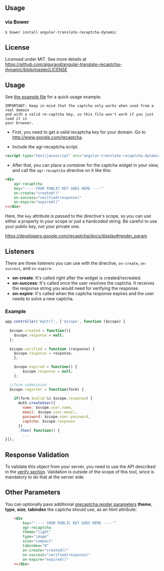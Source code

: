 ## Usage

### via Bower

```bash
$ bower install angular-translate-recaptcha-dynamic
```

## License

Licensed under MIT. See more details at https://github.com/algurand/angular-translate-recaptcha-dynamic/blob/master/LICENSE


Usage
-----

See [the example file](example/use.html) for a quick usage example.

    IMPORTANT: Keep in mind that the captcha only works when used from a real domain
    and with a valid re-captcha key, so this file won't work if you just load it in
    your browser.

- First, you need to get a valid recaptcha key for your domain. Go to http://www.google.com/recaptcha.

- Include the agr-recaptcha script.

```html
<script type="text/javascript" src="angular-translate-recaptcha-dynamic.js"></script>
```

- After that, you can place a container for the captcha widget in your view, and call the `agr-recaptcha` directive on it like this:

```html
<div
    agr-recaptcha
    key="---- YOUR PUBLIC KEY GOES HERE ----"
    on-create="created()"
    on-success="verified(response)"
    on-expire="expired()"
></div>
```

Here, the `key` attribute is passed to the directive's scope, so you can use either a property in your scope or just a hardcoded string. Be careful to use your public key, not your private one.

https://developers.google.com/recaptcha/docs/display#render_param



Listeners
---------

There are three listeners you can use with the directive, `on-create`, `on-success`, and `on-expire`.

* __on-create__: It's called right after the widget is created/recreated.
* __on-success__: It's called once the user resolves the captcha. It receives the response string you would need for verifying the response.
* __on-expire__: It's called when the captcha response expires and the user needs to solve a new captcha.

### Example

```js
app.controller('myCtrl', ['$scope', function ($scope) {
  
  $scope.created = function(){
    $scope.response = null;
  };
  
  $scope.verified = function (response) {
    $scope.response = response;
	};

	$scope.expired = function() {
		$scope.response = null;
	};

  //form submission
  $scope.register = function(form) {
    
    if(form.$valid && $scope.response) {
      Auth.createUser({
        name: $scope.user.name,
        email: $scope.user.email,
        password: $scope.user.password,
        captcha: $scope.response
      })
      .then( function() {
        ...
}]);
```
Response Validation
-------------------

To validate this object from your server, you need to use the API described in the [verify section](https://developers.google.com/recaptcha/docs/verify). Validation is outside of the scope of this tool, since is mandatory to do that at the server side.

Other Parameters
----------------

You can optionally pass additional [grecaptcha.render parameters](https://developers.google.com/recaptcha/docs/display#render_param) __theme__, __type__, __size__, __tabindex__ the captcha should use, as an html attribute:

```html
    <div
        key="'---- YOUR PUBLIC KEY GOES HERE ----'"
        agr-recaptcha
        theme="light"
        type="image"
        size="compact"
        tabindex="0"
        on-create="created()"
        on-success="verified(response)"
        on-expire="expired()"
    ></div>
```